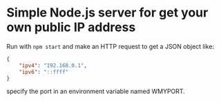 # Simple Node.js server for get your own public IP address
Run with ``` npm start ``` and make an HTTP request to get a JSON object like:
``` json
{
    "ipv4": "192.168.0.1", 
    "ipv6": "::ffff"
} 
```

specify the port in an environment variable named WMYPORT.